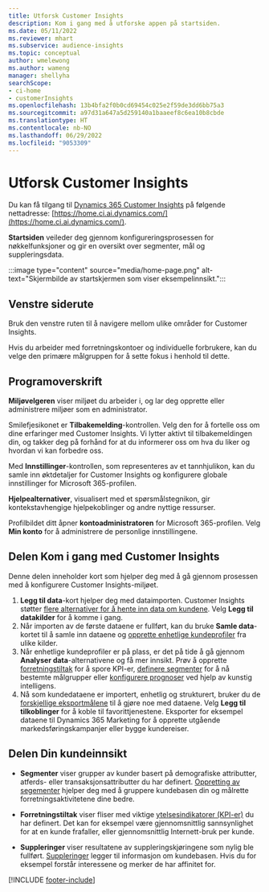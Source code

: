 ```yaml
---
title: Utforsk Customer Insights
description: Kom i gang med å utforske appen på startsiden.
ms.date: 05/11/2022
ms.reviewer: mhart
ms.subservice: audience-insights
ms.topic: conceptual
author: wmelewong
ms.author: wameng
manager: shellyha
searchScope:
- ci-home
- customerInsights
ms.openlocfilehash: 13b4bfa2f0b0cd69454c025e2f59de3dd6bb75a3
ms.sourcegitcommit: a97d31a647a5d259140a1baaeef8c6ea10b8cbde
ms.translationtype: HT
ms.contentlocale: nb-NO
ms.lasthandoff: 06/29/2022
ms.locfileid: "9053309"
---
```

# <a name="explore-customer-insights"></a>Utforsk Customer Insights

Du kan få tilgang til [Dynamics 365 Customer Insights](https://home.ci.ai.dynamics.com/) på følgende nettadresse: [https://home.ci.ai.dynamics.com/](https://home.ci.ai.dynamics.com/).

**Startsiden** veileder deg gjennom konfigureringsprosessen for nøkkelfunksjoner og gir en oversikt over segmenter, mål og suppleringsdata.

:::image type="content" source="media/home-page.png" alt-text="Skjermbilde av startskjermen som viser eksempelinnsikt.":::

## <a name="left-side-pane"></a>Venstre siderute

Bruk den venstre ruten til å navigere mellom ulike områder for Customer Insights.

Hvis du arbeider med forretningskontoer og individuelle forbrukere, kan du velge den primære målgruppen for å sette fokus i henhold til dette.

## <a name="application-header"></a>Programoverskrift

**Miljøvelgeren** viser miljøet du arbeider i, og lar deg opprette eller administrere miljøer som en administrator.

Smilefjesikonet er **Tilbakemelding**-kontrollen. Velg den for å fortelle oss om dine erfaringer med Customer Insights. Vi lytter aktivt til tilbakemeldingen din, og takker deg på forhånd for at du informerer oss om hva du liker og hvordan vi kan forbedre oss.

Med **Innstillinger**-kontrollen, som representeres av et tannhjulikon, kan du samle inn øktdetaljer for Customer Insights og konfigurere globale innstillinger for Microsoft 365-profilen.

**Hjelpealternativer**, visualisert med et spørsmålstegnikon, gir kontekstavhengige hjelpekoblinger og andre nyttige ressurser.

Profilbildet ditt åpner **kontoadministratoren** for Microsoft 365-profilen. Velg **Min konto** for å administrere de personlige innstillingene.

## <a name="getting-started-with-customer-insights-section"></a>Delen Kom i gang med Customer Insights

Denne delen inneholder kort som hjelper deg med å gå gjennom prosessen med å konfigurere Customer Insights-miljøet.

1. **Legg til data**-kort hjelper deg med dataimporten. Customer Insights støtter [flere alternativer for å hente inn data om kundene](data-sources.md). Velg **Legg til datakilder** for å komme i gang.
1. Når importen av de første dataene er fullført, kan du bruke **Samle data**-kortet til å samle inn dataene og [opprette enhetlige kundeprofiler](data-unification.md) fra ulike kilder. 
1. Når enhetlige kundeprofiler er på plass, er det på tide å gå gjennom **Analyser data**-alternativene og få mer innsikt. Prøv å opprette [forretningstiltak](measures.md) for å spore KPI-er, [definere segmenter](segments.md) for å nå bestemte målgrupper eller [konfigurere prognoser](predictions-overview.md) ved hjelp av kunstig intelligens.
1. Nå som kundedataene er importert, enhetlig og strukturert, bruker du de [forskjellige eksportmålene](export-destinations.md) til å gjøre noe med dataene. Velg **Legg til tilkoblinger** for å koble til favorittjenestene. Eksporter for eksempel dataene til Dynamics 365 Marketing for å opprette utgående markedsføringskampanjer eller bygge kundereiser. 

## <a name="your-customer-insights-section"></a>Delen Din kundeinnsikt

- **Segmenter** viser grupper av kunder basert på demografiske attributter, atferds- eller transaksjonsattributter du har definert. [Oppretting av segementer](segments.md) hjelper deg med å gruppere kundebasen din og målrette forretningsaktivitetene dine bedre.

- **Forretningstiltak** viser fliser med viktige [ytelsesindikatorer (KPI-er)](measures.md) du har definert. Det kan for eksempel være gjennomsnittlig sannsynlighet for at en kunde frafaller, eller gjennomsnittlig Internett-bruk per kunde.

- **Suppleringer** viser resultatene av suppleringskjøringene som nylig ble fullført. [Suppleringer](enrichment-hub.md) legger til informasjon om kundebasen. Hvis du for eksempel forstår interessene og merker de har affinitet for.


[!INCLUDE [footer-include](includes/footer-banner.md)]

